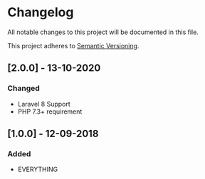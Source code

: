 # Changelog
All notable changes to this project will be documented in this file.

This project adheres to [Semantic Versioning](http://semver.org/spec/v2.0.0.html).

## [2.0.0] - 13-10-2020
### Changed
- Laravel 8 Support
- PHP 7.3+ requirement
## [1.0.0] - 12-09-2018
### Added
- EVERYTHING
